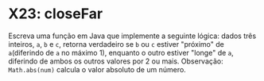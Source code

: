 # X23: closeFar

Escreva uma função em Java que implemente a seguinte lógica: dados três inteiros, `a`, `b` e `c`, retorna verdadeiro se `b` ou `c` estiver "próximo" de `a`(diferindo de `a` no máximo 1), enquanto o outro estiver "longe" de `a`, diferindo de ambos os outros valores por 2 ou mais. Observação: `Math.abs(num)` calcula o valor absoluto de um número.